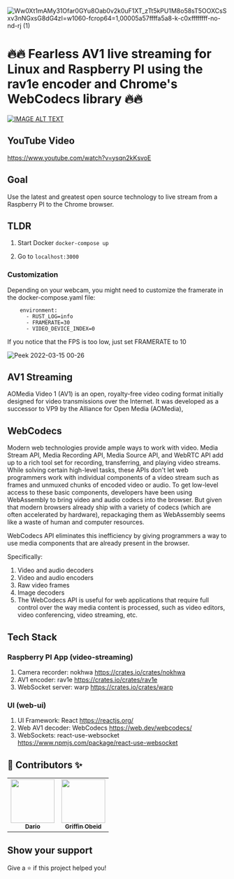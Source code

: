 ![Ww0Xt1mAMy31Ofar0GYu8Oab0v2k0uF1XT_zTt5kPU1M8o58sT5OOXCsSxv3nNGxsG8dG4zI=w1060-fcrop64=1,00005a57ffffa5a8-k-c0xffffffff-no-nd-rj (1)](https://user-images.githubusercontent.com/1176339/155262320-ce1406f0-d35d-418e-a8b9-60b928cceeb2.jpeg)


# 🔥🔥 Fearless AV1 live streaming for Linux and Raspberry PI using the rav1e encoder and Chrome's WebCodecs library 🔥🔥

[![IMAGE ALT TEXT](http://img.youtube.com/vi/ysqn2kKsvoE/maxresdefault.jpg)](https://www.youtube.com/watch?v=ysqn2kKsvoE "YouTube video")

## YouTube Video

<https://www.youtube.com/watch?v=ysqn2kKsvoE>

## Goal
Use the latest and greatest open source technology to live stream from a Raspberry PI to the Chrome browser.

## TLDR

1. Start Docker `docker-compose up`

2. Go to `localhost:3000`

### Customization

Depending on your webcam, you might need to customize the framerate in the docker-compose.yaml file:

```
    environment:
      - RUST_LOG=info
      - FRAMERATE=30
      - VIDEO_DEVICE_INDEX=0
```

If you notice that the FPS is too low, just set FRAMERATE to 10

![Peek 2022-03-15 00-26](https://user-images.githubusercontent.com/1176339/158306781-101b8cae-5b9f-4f1d-aec6-b6f097a54be1.gif)


## AV1 Streaming
AOMedia Video 1 (AV1) is an open, royalty-free video coding format initially designed for video transmissions over the Internet. It was developed as a successor to VP9 by the Alliance for Open Media (AOMedia),

## WebCodecs
Modern web technologies provide ample ways to work with video. Media Stream API, Media Recording API, Media Source API, and WebRTC API add up to a rich tool set for recording, transferring, and playing video streams. While solving certain high-level tasks, these APIs don't let web programmers work with individual components of a video stream such as frames and unmuxed chunks of encoded video or audio. To get low-level access to these basic components, developers have been using WebAssembly to bring video and audio codecs into the browser. But given that modern browsers already ship with a variety of codecs (which are often accelerated by hardware), repackaging them as WebAssembly seems like a waste of human and computer resources.

WebCodecs API eliminates this inefficiency by giving programmers a way to use media components that are already present in the browser. 

Specifically:

1. Video and audio decoders
2. Video and audio encoders
3. Raw video frames
4. Image decoders
5. The WebCodecs API is useful for web applications that require full control over the way media content is processed, such as video editors, video conferencing, video streaming, etc.


## Tech Stack

### Raspberry PI App (video-streaming)
1. Camera recorder: nokhwa https://crates.io/crates/nokhwa
2. AV1 encoder: rav1e https://crates.io/crates/rav1e
3. WebSocket server: warp https://crates.io/crates/warp

### UI (web-ui)
1. UI Framework: React https://reactjs.org/
2. Web AV1 decoder: WebCodecs https://web.dev/webcodecs/
3. WebSockets: react-use-websocket https://www.npmjs.com/package/react-use-websocket



## 👤 Contributors ✨

<table>
<tr>
<td align="center"><a href="https://github.com/darioalessandro"><img src="https://avatars0.githubusercontent.com/u/1176339?s=400&v=4" width="100" alt=""/><br /><sub><b>Dario</b></sub></a></td>
<td align="center"><a href="https://github.com/griffobeid"><img src="https://avatars1.githubusercontent.com/u/12220672?s=400&u=639c5cafe1c504ee9c68ad3a5e09d1b2c186462c&v=4" width="100" alt=""/><br /><sub><b>Griffin Obeid</b></sub></a></td>    
</tr>
</table>

## Show your support

Give a ⭐️ if this project helped you!
